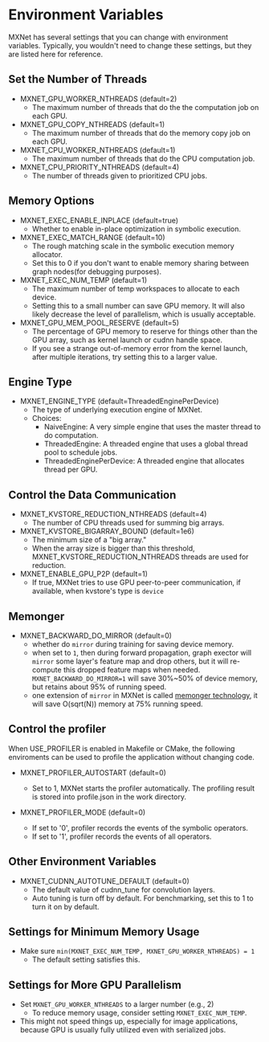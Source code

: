 Environment Variables
=====================
MXNet has several settings that you can change with environment variables.
Typically, you wouldn't need to change these settings, but they are listed here for reference.

## Set the Number of Threads

* MXNET_GPU_WORKER_NTHREADS (default=2)
  - The maximum number of threads that do the the computation job on each GPU.
* MXNET_GPU_COPY_NTHREADS (default=1)
  - The maximum number of threads that do the memory copy job on each GPU.
* MXNET_CPU_WORKER_NTHREADS (default=1)
  - The maximum number of threads that do the CPU computation job.
* MXNET_CPU_PRIORITY_NTHREADS (default=4)
	- The number of threads given to prioritized CPU jobs.

## Memory Options

* MXNET_EXEC_ENABLE_INPLACE (default=true)
  - Whether to enable in-place optimization in symbolic execution.
* MXNET_EXEC_MATCH_RANGE (default=10)
  - The rough matching scale in the symbolic execution memory allocator.
  - Set this to 0 if you don't want to enable memory sharing between graph nodes(for debugging purposes).
* MXNET_EXEC_NUM_TEMP (default=1)
  - The maximum number of temp workspaces to allocate to each device.
  - Setting this to a small number can save GPU memory. It will also likely decrease the level of parallelism, which is usually acceptable.
* MXNET_GPU_MEM_POOL_RESERVE (default=5)
  - The percentage of GPU memory to reserve for things other than the GPU array, such as kernel launch or cudnn handle space.
  - If you see a strange out-of-memory error from the kernel launch, after multiple iterations, try setting this to a larger value.  

## Engine Type

* MXNET_ENGINE_TYPE (default=ThreadedEnginePerDevice)
  - The type of underlying execution engine of MXNet.
  - Choices:
    - NaiveEngine: A very simple engine that uses the master thread to do computation.
    - ThreadedEngine: A threaded engine that uses a global thread pool to schedule jobs.
    - ThreadedEnginePerDevice: A threaded engine that allocates thread per GPU.

## Control the Data Communication

* MXNET_KVSTORE_REDUCTION_NTHREADS (default=4)
	- The number of CPU threads used for summing big arrays.
* MXNET_KVSTORE_BIGARRAY_BOUND (default=1e6)
	- The minimum size of a "big array."
	- When the array size is bigger than this threshold, MXNET_KVSTORE_REDUCTION_NTHREADS threads are used for reduction.
* MXNET_ENABLE_GPU_P2P (default=1)
    - If true, MXNet tries to use GPU peer-to-peer communication, if available,
      when kvstore's type is `device`

## Memonger

* MXNET_BACKWARD_DO_MIRROR (default=0)
    - whether do `mirror` during training for saving device memory.
    - when set to `1`, then during forward propagation, graph exector will `mirror` some layer's feature map and drop others, but it will re-compute this dropped feature maps when needed. `MXNET_BACKWARD_DO_MIRROR=1` will save 30%~50% of device memory, but retains about 95% of running speed.
    - one extension of `mirror` in MXNet is called [memonger technology](https://arxiv.org/abs/1604.06174), it will save O(sqrt(N)) memory at 75% running speed.

## Control the profiler

When USE_PROFILER is enabled in Makefile or CMake, the following enviroments can be used to profile the application without changing code.

* MXNET_PROFILER_AUTOSTART (default=0)
	- Set to 1, MXNet starts the profiler automatically. The profiling result is stored into profile.json in the work directory.

* MXNET_PROFILER_MODE (default=0)
	- If set to '0', profiler records the events of the symbolic operators.
	- If set to '1', profiler records the events of all operators.

## Other Environment Variables

* MXNET_CUDNN_AUTOTUNE_DEFAULT (default=0)
    - The default value of cudnn_tune for convolution layers.
    - Auto tuning is turn off by default. For benchmarking, set this to 1 to turn it on by default.

Settings for Minimum Memory Usage
---------------------------------
- Make sure ```min(MXNET_EXEC_NUM_TEMP, MXNET_GPU_WORKER_NTHREADS) = 1```
  - The default setting satisfies this.

Settings for More GPU Parallelism
---------------------------------
- Set ```MXNET_GPU_WORKER_NTHREADS``` to a larger number (e.g., 2)
  - To reduce memory usage, consider setting ```MXNET_EXEC_NUM_TEMP```.
- This might not speed things up, especially for image applications, because GPU is usually fully utilized even with serialized jobs.
